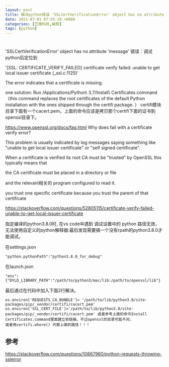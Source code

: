 ```yaml
---
layout: post
title: 解决python错误 'SSLCertVerificationError' object has no attribute 'message'
date: 2021-07-01 07:55:19 +0800
categories: [艺搜科技,编程]
tags: [python]
---
```


# 

'SSLCertVerificationError' object has no attribute 'message' 错误：调试python后定位到

'[SSL: CERTIFICATE_VERIFY_FAILED] certificate verify failed: unable to get local issuer certificate (_ssl.c:1125)'

The error indicates that a certificate is missing.

one solution: Run /Applications/Python\ 3.7/Install\ Certificates.command（this command replaces the root certificates of the default Python installation with the ones shipped through the certifi package. ） certifi模块目录下面有一个cacert.pem，上面的命令应该是拷贝那个certifi下面的证书到openssl目录下。

https://www.openssl.org/docs/faq.html Why does <SSL program> fail with a certificate verify error?

This problem is usually indicated by log messages saying something like "unable to get local issuer certificate" or "self signed certificate".

When a certificate is verified its root CA must be "trusted" by OpenSSL this typically means that

the CA certificate must be placed in a directory or file

and the relevant相关的 program configured to read it.

you trust one specific certificate because you trust the parent of that certificate

https://stackoverflow.com/questions/52805115/certificate-verify-failed-unable-to-get-local-issuer-certificate

指定编译的python3.8.0时, 在vs code中遇到 调试设置中的 python 路径无效， 无法使用自定义的python解释器:最后发现需要搞一个没有rpath的python3.8.0才能调试。

在settings.json

`"python.pythonPath":"python3.8.0_for_debug"`

在launch.json

```
"env":{"DYLD_LIBRARY_PATH":"/path/to/python3/mac/lib:/path/to/openssl/lib"}
```

最后通过在代码中加入下面2行解决。

```
os.environ['REQUESTS_CA_BUNDLE']= '/path/to/lib/python3.8/site-packages/pip/_vendor/certifi/cacert.pem'
os.environ['SSL_CERT_FILE']='/path/to/lib/python3.8/site-packages/pip/_vendor/certifi/cacert.pem' 或者参考上面的命令Install Certificates.command里面建立软链接。不过openssl的目录可能不对。
或者用certifi.where() 代替上面的路径！！！
```

## 参考

https://stackoverflow.com/questions/10667960/python-requests-throwing-sslerror



